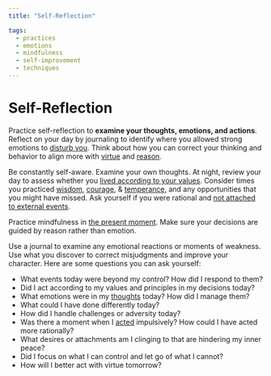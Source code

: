 ```yaml
---
title: "Self-Reflection"

tags:
  - practices
  - emotions
  - mindfulness
  - self-improvement
  - techniques
---
```


# Self-Reflection

Practice self-reflection to **examine your thoughts, emotions, and actions**.
Reflect on your day by journaling to identify where you allowed strong emotions
to [disturb you](destructive-emotions.md). Think about how you can correct your
thinking and behavior to align more with [virtue](cardinal-virtues.md) and
[reason](role-reason.md).

Be constantly self-aware. Examine your own thoughts. At night, review your day
to assess whether you [lived according to your values](acting-virtue.md).
Consider times you practiced [wisdom](wisdom.md), [courage](courage.md), &
[temperance](temperance.md), and any opportunities that you might have missed.
Ask yourself if you were rational and [not attached to external
events](detachment-externals.md).

Practice mindfulness in [the present moment](time-present-moment.md). Make sure
your decisions are guided by reason rather than emotion.

Use a journal to examine any emotional reactions or moments of weakness. Use
what you discover to correct misjudgments and improve your character. Here are
some questions you can ask yourself:

- What events today were beyond my control? How did I respond to them?
- Did I act according to my values and principles in my decisions today?
- What emotions were in my [thoughts](thoughts-judgments.md) today? How did I
  manage them?
- What could I have done differently today?
- How did I handle challenges or adversity today?
- Was there a moment when I [acted](actions.md) impulsively? How could I have
  acted more rationally?
- What desires or attachments am I clinging to that are hindering my inner peace?
- Did I focus on what I can control and let go of what I cannot?
- How will I better act with virtue tomorrow?

